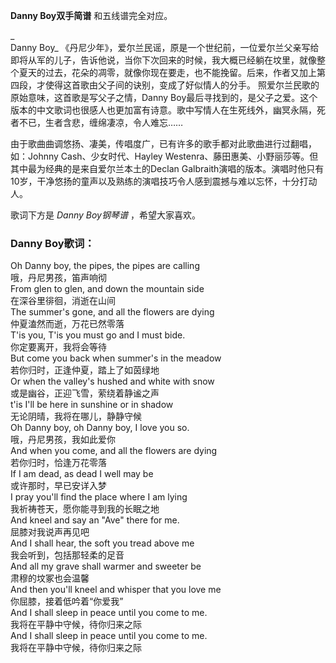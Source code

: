 

**Danny Boy双手简谱** 和五线谱完全对应。

_  
Danny Boy_
《丹尼少年》，爱尔兰民谣，原是一个世纪前，一位爱尔兰父亲写给即将从军的儿子，告诉他说，当你下次回来的时候，我大概已经躺在坟里，就像整个夏天的过去，花朵的凋零，就像你现在要走，也不能挽留。后来，作者又加上第四段，才使得这首歌由父子间的诀别，变成了好似情人的分手。
照爱尔兰民歌的原始意味，这首歌是写父子之情，Danny
Boy最后寻找到的，是父子之爱。这个版本的中文歌词也很感人也更加富有诗意。歌中写情人在生死线外，幽冥永隔，死者不已，生者含悲，缠绵凄凉，令人难忘……

  
由于歌曲曲调悠扬、凄美，传唱度广，已有许多的歌手都对此歌曲进行过翻唱，如：Johnny Cash、少女时代、Hayley
Westenra、藤田惠美、小野丽莎等。但其中最为经典的是来自爱尔兰本土的Declan
Galbraith演唱的版本。演唱时他只有10岁，干净悠扬的童声以及熟练的演唱技巧令人感到震撼与难以忘怀，十分打动人。

  
歌词下方是 _Danny Boy钢琴谱_ ，希望大家喜欢。

### Danny Boy歌词：

Oh Danny boy, the pipes, the pipes are calling  
哦，丹尼男孩，笛声响彻  
From glen to glen, and down the mountain side  
在深谷里徘徊，消逝在山间  
The summer's gone, and all the flowers are dying  
仲夏溘然而逝，万花已然零落  
T'is you, T'is you must go and I must bide.  
你定要离开，我将会等待  
But come you back when summer's in the meadow  
若你归时，正逢仲夏，踏上了如茵绿地  
Or when the valley's hushed and white with snow  
或是幽谷，正迎飞雪，萦绕着静谧之声  
t'is I'll be here in sunshine or in shadow  
无论阴晴，我将在哪儿，静静守候  
Oh Danny boy, oh Danny boy, I love you so.  
哦，丹尼男孩，我如此爱你  
And when you come, and all the flowers are dying  
若你归时，恰逢万花零落  
If I am dead, as dead I well may be  
或许那时，早已安详入梦  
I pray you'll find the place where I am lying  
我祈祷苍天，愿你能寻到我的长眠之地  
And kneel and say an "Ave" there for me.  
屈膝对我说声再见吧  
And I shall hear, the soft you tread above me  
我会听到，包括那轻柔的足音  
And all my grave shall warmer and sweeter be  
肃穆的坟冢也会温馨  
And then you'll kneel and whisper that you love me  
你屈膝，接着低吟着“你爱我”  
And I shall sleep in peace until you come to me.  
我将在平静中守候，待你归来之际  
And I shall sleep in peace until you come to me.  
我将在平静中守候，待你归来之际

